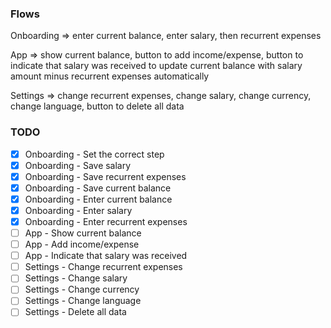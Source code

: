 ### Flows 

Onboarding => enter current balance, enter salary, then recurrent expenses

App => show current balance, button to add income/expense, button to indicate that salary was received to update current balance with salary amount minus recurrent expenses automatically

Settings => change recurrent expenses, change salary, change currency, change language, button to delete all data
 
### TODO 

- [X] Onboarding - Set the correct step
- [X] Onboarding - Save salary
- [X] Onboarding - Save recurrent expenses
- [X] Onboarding - Save current balance
- [X] Onboarding - Enter current balance
- [X] Onboarding - Enter salary
- [X] Onboarding - Enter recurrent expenses
- [ ] App - Show current balance
- [ ] App - Add income/expense
- [ ] App - Indicate that salary was received
- [ ] Settings - Change recurrent expenses
- [ ] Settings - Change salary
- [ ] Settings - Change currency
- [ ] Settings - Change language
- [ ] Settings - Delete all data
